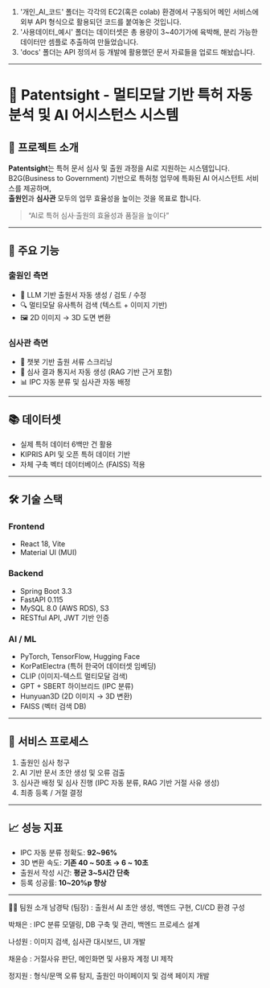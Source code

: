 1. '개인_AI_코드' 폴더는 각각의 EC2(혹은 colab) 환경에서 구동되어 메인 서비스에 외부 API 형식으로 활용되던 코드를 붙여놓은 것입니다.
2. '사용데이터_예시' 폴더는 데이터셋은 총 용량이 3~40기가에 육박해, 분리 가능한 데이터만 셈플로 추출하여 만들었습니다.
3. 'docs' 폴더는 API 정의서 등 개발에 활용했던 문서 자료들을 업로드 해놨습니다.

---

# 📘 Patentsight - 멀티모달 기반 특허 자동 분석 및 AI 어시스턴스 시스템

## 📌 프로젝트 소개
**Patentsight**는 특허 문서 심사 및 출원 과정을 AI로 지원하는 시스템입니다.  
B2G(Business to Government) 기반으로 특허청 업무에 특화된 AI 어시스턴트 서비스를 제공하며,  
**출원인**과 **심사관** 모두의 업무 효율성을 높이는 것을 목표로 합니다.

> “AI로 특허 심사·출원의 효율성과 품질을 높이다”

---

## 🎯 주요 기능
### 출원인 측면
- 📝 LLM 기반 출원서 자동 생성 / 검토 / 수정  
- 🔍 멀티모달 유사특허 검색 (텍스트 + 이미지 기반)  
- 🖼️ 2D 이미지 → 3D 도면 변환  

### 심사관 측면
- 🤖 챗봇 기반 출원 서류 스크리닝  
- 📑 심사 결과 통지서 자동 생성 (RAG 기반 근거 포함)  
- 📊 IPC 자동 분류 및 심사관 자동 배정  

---

## 📚 데이터셋
- 실제 특허 데이터 6백만 건 활용  
- KIPRIS API 및 오픈 특허 데이터 기반  
- 자체 구축 벡터 데이터베이스 (FAISS) 적용  

---

## 🛠 기술 스택
### Frontend
- React 18, Vite  
- Material UI (MUI)

### Backend
- Spring Boot 3.3  
- FastAPI 0.115  
- MySQL 8.0 (AWS RDS), S3  
- RESTful API, JWT 기반 인증

### AI / ML
- PyTorch, TensorFlow, Hugging Face  
- KorPatElectra (특허 한국어 데이터셋 임베딩)  
- CLIP (이미지-텍스트 멀티모달 검색)  
- GPT + SBERT 하이브리드 (IPC 분류)  
- Hunyuan3D (2D 이미지 → 3D 변환)  
- FAISS (벡터 검색 DB)

---

## 📂 서비스 프로세스
1. 출원인 심사 청구  
2. AI 기반 문서 초안 생성 및 오류 검출  
3. 심사관 배정 및 심사 진행 (IPC 자동 분류, RAG 기반 거절 사유 생성)  
4. 최종 등록 / 거절 결정  

---

## 📈 성능 지표
- IPC 자동 분류 정확도: **92~96%**  
- 3D 변환 속도: **기존 40 ~ 50초 → 6 ~ 10초**  
- 출원서 작성 시간: **평균 3~5시간 단축**  
- 등록 성공률: **10~20%p 향상**  

---

👩‍💻 팀원 소개
남경탁 (팀장) : 출원서 AI 초안 생성, 백엔드 구현, CI/CD 환경 구성

박채은 : IPC 분류 모델링, DB 구축 및 관리, 백엔드 프로세스 설계

나성원 : 이미지 검색, 심사관 대시보드, UI 개발

채윤승 : 거절사유 판단, 메인화면 및 사용자 계정 UI 제작

정지원 : 형식/문맥 오류 탐지, 출원인 마이페이지 및 검색 페이지 개발

